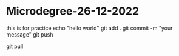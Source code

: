 # Microdegree-26-12-2022
this is for practice
echo "hello world"
git add .
git commit -m "your message"
git push 


git pull
